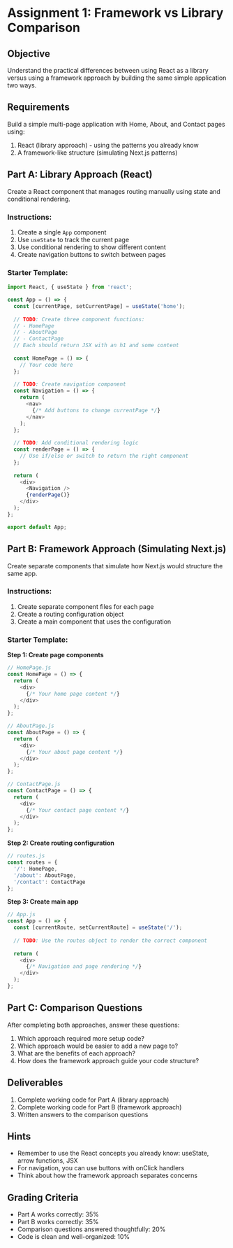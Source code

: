 # Assignment 1: Framework vs Library Comparison

## Objective
Understand the practical differences between using React as a library versus using a framework approach by building the same simple application two ways.

## Requirements
Build a simple multi-page application with Home, About, and Contact pages using:
1. React (library approach) - using the patterns you already know
2. A framework-like structure (simulating Next.js patterns)

## Part A: Library Approach (React)

Create a React component that manages routing manually using state and conditional rendering.

### Instructions:
1. Create a single `App` component
2. Use `useState` to track the current page
3. Use conditional rendering to show different content
4. Create navigation buttons to switch between pages

### Starter Template:
```javascript
import React, { useState } from 'react';

const App = () => {
  const [currentPage, setCurrentPage] = useState('home');
  
  // TODO: Create three component functions:
  // - HomePage
  // - AboutPage  
  // - ContactPage
  // Each should return JSX with an h1 and some content
  
  const HomePage = () => {
    // Your code here
  };
  
  // TODO: Create navigation component
  const Navigation = () => {
    return (
      <nav>
        {/* Add buttons to change currentPage */}
      </nav>
    );
  };
  
  // TODO: Add conditional rendering logic
  const renderPage = () => {
    // Use if/else or switch to return the right component
  };
  
  return (
    <div>
      <Navigation />
      {renderPage()}
    </div>
  );
};

export default App;
```

## Part B: Framework Approach (Simulating Next.js)

Create separate components that simulate how Next.js would structure the same app.

### Instructions:
1. Create separate component files for each page
2. Create a routing configuration object
3. Create a main component that uses the configuration

### Starter Template:

**Step 1: Create page components**
```javascript
// HomePage.js
const HomePage = () => {
  return (
    <div>
      {/* Your home page content */}
    </div>
  );
};

// AboutPage.js
const AboutPage = () => {
  return (
    <div>
      {/* Your about page content */}
    </div>
  );
};

// ContactPage.js
const ContactPage = () => {
  return (
    <div>
      {/* Your contact page content */}
    </div>
  );
};
```

**Step 2: Create routing configuration**
```javascript
// routes.js
const routes = {
  '/': HomePage,
  '/about': AboutPage,
  '/contact': ContactPage
};
```

**Step 3: Create main app**
```javascript
// App.js
const App = () => {
  const [currentRoute, setCurrentRoute] = useState('/');
  
  // TODO: Use the routes object to render the correct component
  
  return (
    <div>
      {/* Navigation and page rendering */}
    </div>
  );
};
```

## Part C: Comparison Questions

After completing both approaches, answer these questions:

1. Which approach required more setup code?
2. Which approach would be easier to add a new page to?
3. What are the benefits of each approach?
4. How does the framework approach guide your code structure?

## Deliverables

1. Complete working code for Part A (library approach)
2. Complete working code for Part B (framework approach)
3. Written answers to the comparison questions

## Hints
- Remember to use the React concepts you already know: useState, arrow functions, JSX
- For navigation, you can use buttons with onClick handlers
- Think about how the framework approach separates concerns

## Grading Criteria
- Part A works correctly: 35%
- Part B works correctly: 35%
- Comparison questions answered thoughtfully: 20%
- Code is clean and well-organized: 10%